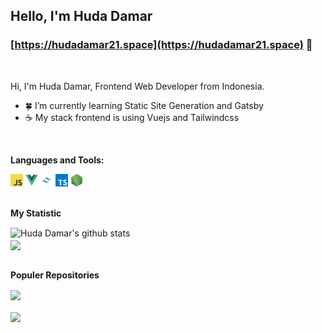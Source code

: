 ## **Hello, I'm Huda Damar**
### [https://hudadamar21.space](https://hudadamar21.space) 👋

<!-- <a href="https://facebook.com/hudasevanfold">
  <img align="left" alt="Huda Damar | CodeSandbox" width="20px" src="https://raw.githubusercontent.com/anuraghazra/anuraghazra/master/assets/codesandbox.svg" />
</a> -->

<br />

Hi, I'm Huda Damar, Frontend Web Developer from Indonesia.

- 🍀 I’m currently learning Static Site Generation and Gatsby
- ☕ My stack frontend is using Vuejs and Tailwindcss

<br/>

**Languages and Tools:**  

<code><img height="20" src="https://raw.githubusercontent.com/github/explore/80688e429a7d4ef2fca1e82350fe8e3517d3494d/topics/javascript/javascript.png"></code>
<code><img height="20" src="https://raw.githubusercontent.com/github/explore/80688e429a7d4ef2fca1e82350fe8e3517d3494d/topics/vue/vue.png"></code>
<code><img height="20" src="https://raw.githubusercontent.com/github/explore/80688e429a7d4ef2fca1e82350fe8e3517d3494d/topics/tailwind/tailwind.png"></code>
<code><img height="20" src="https://raw.githubusercontent.com/github/explore/80688e429a7d4ef2fca1e82350fe8e3517d3494d/topics/typescript/typescript.png"></code>
<code><img height="20" src="https://raw.githubusercontent.com/github/explore/80688e429a7d4ef2fca1e82350fe8e3517d3494d/topics/nodejs/nodejs.png"></code>    
<br/>

**My Statistic**

<img align="center" src="https://github-readme-stats.vercel.app/api?username=hudadamar21&show_icons=true&include_all_commits=true&title_color=41b883&icon_color=41b883&text_color=273849&bg_color=fffefe" alt="Huda Damar's github stats" />
<br />
<img align="center" src="https://github-readme-stats.vercel.app/api/top-langs/?username=hudadamar21&layout=compact&title_color=41b883&icon_color=41b883&text_color=273849&bg_color=fffefe" />

<br />
<br />

**Populer Repositories**

<a href="https://github.com/hudadamar21/convert-image-to-ascii-art">
<img align="center" src="https://github-readme-stats.vercel.app/api/pin/?username=hudadamar21&repo=convert-image-to-ascii-art&title_color=41b883&icon_color=41b883&text_color=273849&bg_color=fffefe" />
</a>
<br />
<br />
<a href="https://github.com/hudadamar21/saxtile">
<img align="center" src="https://github-readme-stats.vercel.app/api/pin/?username=hudadamar21&repo=saxtile&title_color=41b883&icon_color=41b883&text_color=273849&bg_color=fffefe" />
</a>
